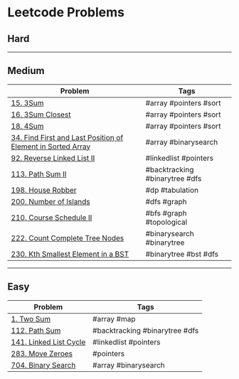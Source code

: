 # Leetcode Problems

## Hard

---

## Medium

| Problem                                                           | Tags                           |
| ----------------------------------------------------------------- | ------------------------------ |
| [15. 3Sum][15]                                                    | #array #pointers #sort         |
| [16. 3Sum Closest][16]                                            | #array #pointers #sort         |
| [18. 4Sum][18]                                                    | #array #pointers #sort         |
| [34. Find First and Last Position of Element in Sorted Array][34] | #array #binarysearch           |
| [92. Reverse Linked List II][92]                                  | #linkedlist #pointers          |
| [113. Path Sum II][113]                                           | #backtracking #binarytree #dfs |
| [198. House Robber][198]                                          | #dp #tabulation                |
| [200. Number of Islands][200]                                     | #dfs #graph                    |
| [210. Course Schedule II][210]                                    | #bfs #graph #topological       |
| [222. Count Complete Tree Nodes][222]                             | #binarysearch #binarytree      |
| [230. Kth Smallest Element in a BST][230]                         | #binarytree #bst #dfs          |

---

## Easy

| Problem                       | Tags                           |
| ----------------------------- | ------------------------------ |
| [1. Two Sum][1]               | #array #map                    |
| [112. Path Sum][112]          | #backtracking #binarytree #dfs |
| [141. Linked List Cycle][141] | #linkedlist #pointers          |
| [283. Move Zeroes][283]       | #pointers                      |
| [704. Binary Search][704]     | #array #binarysearch           |

[1]: https://github.com/mkellydevv/data-structures-and-algorithms/blob/master/leetcode/easy/1.js
[15]: https://github.com/mkellydevv/data-structures-and-algorithms/blob/master/leetcode/medium/15.js
[16]: https://github.com/mkellydevv/data-structures-and-algorithms/blob/master/leetcode/medium/16.js
[18]: https://github.com/mkellydevv/data-structures-and-algorithms/blob/master/leetcode/medium/18.js
[34]: https://github.com/mkellydevv/data-structures-and-algorithms/blob/master/leetcode/medium/18.js
[92]: https://github.com/mkellydevv/data-structures-and-algorithms/blob/master/leetcode/medium/34.js
[112]: https://github.com/mkellydevv/data-structures-and-algorithms/blob/master/leetcode/easy/112.js
[113]: https://github.com/mkellydevv/data-structures-and-algorithms/blob/master/leetcode/medium/113.js
[141]: https://github.com/mkellydevv/data-structures-and-algorithms/blob/master/leetcode/easy/141.js
[283]: https://github.com/mkellydevv/data-structures-and-algorithms/blob/master/leetcode/easy/283.js
[198]: https://github.com/mkellydevv/data-structures-and-algorithms/blob/master/leetcode/medium/198.js
[200]: https://github.com/mkellydevv/data-structures-and-algorithms/blob/master/leetcode/medium/200.js
[210]: https://github.com/mkellydevv/data-structures-and-algorithms/blob/master/leetcode/medium/210.js
[222]: https://github.com/mkellydevv/data-structures-and-algorithms/blob/master/leetcode/medium/222.js
[230]: https://github.com/mkellydevv/data-structures-and-algorithms/blob/master/leetcode/medium/230.js
[704]: https://github.com/mkellydevv/data-structures-and-algorithms/blob/master/leetcode/easy/704.js
